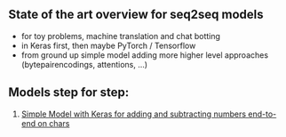 ## State of the art overview for seq2seq models

* for toy problems, machine translation and chat botting
* in Keras first, then maybe PyTorch / Tensorflow
* from ground up simple model adding more higher level approaches (bytepairencodings, attentions, ...) 

## Models step for step:

1. [Simple Model with Keras for adding and subtracting numbers end-to-end on chars](SimpleModelForAddingAndSubstraction.ipynb)

